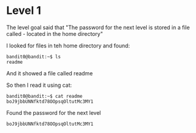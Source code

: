 # Level 1

The level goal said that "The password for the next level is stored in a file called - located in the home directory"

I looked for files in teh home directory and found:

```shell
bandit0@bandit:~$ ls
readme
```

And it showed a file called readme

So then I read it using cat:

```shell
bandit0@bandit:~$ cat readme
boJ9jbbUNNfktd78OOpsqOltutMc3MY1
```

Found the password for the next level
```
boJ9jbbUNNfktd78OOpsqOltutMc3MY1
```